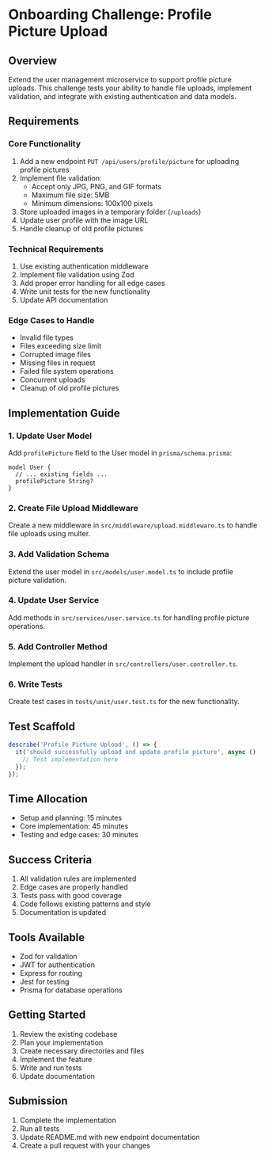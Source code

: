 # Onboarding Challenge: Profile Picture Upload

## Overview
Extend the user management microservice to support profile picture uploads. This challenge tests your ability to handle file uploads, implement validation, and integrate with existing authentication and data models.

## Requirements

### Core Functionality
1. Add a new endpoint `PUT /api/users/profile/picture` for uploading profile pictures
2. Implement file validation:
   - Accept only JPG, PNG, and GIF formats
   - Maximum file size: 5MB
   - Minimum dimensions: 100x100 pixels
3. Store uploaded images in a temporary folder (`/uploads`)
4. Update user profile with the image URL
5. Handle cleanup of old profile pictures

### Technical Requirements
1. Use existing authentication middleware
2. Implement file validation using Zod
3. Add proper error handling for all edge cases
4. Write unit tests for the new functionality
5. Update API documentation

### Edge Cases to Handle
- Invalid file types
- Files exceeding size limit
- Corrupted image files
- Missing files in request
- Failed file system operations
- Concurrent uploads
- Cleanup of old profile pictures

## Implementation Guide

### 1. Update User Model
Add `profilePicture` field to the User model in `prisma/schema.prisma`:
```prisma
model User {
  // ... existing fields ...
  profilePicture String?
}
```

### 2. Create File Upload Middleware
Create a new middleware in `src/middleware/upload.middleware.ts` to handle file uploads using multer.

### 3. Add Validation Schema
Extend the user model in `src/models/user.model.ts` to include profile picture validation.

### 4. Update User Service
Add methods in `src/services/user.service.ts` for handling profile picture operations.

### 5. Add Controller Method
Implement the upload handler in `src/controllers/user.controller.ts`.

### 6. Write Tests
Create test cases in `tests/unit/user.test.ts` for the new functionality.

## Test Scaffold
```typescript
describe('Profile Picture Upload', () => {
  it('should successfully upload and update profile picture', async () => {
    // Test implementation here
  });
});
```

## Time Allocation
- Setup and planning: 15 minutes
- Core implementation: 45 minutes
- Testing and edge cases: 30 minutes

## Success Criteria
1. All validation rules are implemented
2. Edge cases are properly handled
3. Tests pass with good coverage
4. Code follows existing patterns and style
5. Documentation is updated

## Tools Available
- Zod for validation
- JWT for authentication
- Express for routing
- Jest for testing
- Prisma for database operations

## Getting Started
1. Review the existing codebase
2. Plan your implementation
3. Create necessary directories and files
4. Implement the feature
5. Write and run tests
6. Update documentation

## Submission
1. Complete the implementation
2. Run all tests
3. Update README.md with new endpoint documentation
4. Create a pull request with your changes 